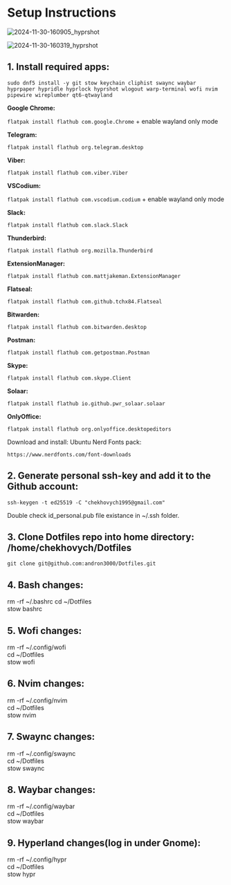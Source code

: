 # Setup Instructions

![2024-11-30-160905_hyprshot](https://github.com/user-attachments/assets/525d6004-a27f-41de-baf3-c961bb1d36f1)

![2024-11-30-160319_hyprshot](https://github.com/user-attachments/assets/c2a715d8-5823-437b-bd6a-cea5085d143e)

## 1. Install required apps:

`sudo dnf5 install -y git stow keychain cliphist swaync waybar hyprpaper hypridle hyprlock hyprshot wlogout warp-terminal wofi nvim pipewire wireplumber qt6-qtwayland`

<b>Google Chrome:</b>

`flatpak install flathub com.google.Chrome` + enable wayland only mode

<b>Telegram:</b>

`flatpak install flathub org.telegram.desktop`

<b>Viber:</b>

`flatpak install flathub com.viber.Viber`

<b>VSCodium:</b>

`flatpak install flathub com.vscodium.codium` + enable wayland only mode

<b>Slack:</b>

`flatpak install flathub com.slack.Slack`

<b>Thunderbird:</b>

`flatpak install flathub org.mozilla.Thunderbird`

<b>ExtensionManager:</b>

`flatpak install flathub com.mattjakeman.ExtensionManager`

<b>Flatseal:</b>

`flatpak install flathub com.github.tchx84.Flatseal`

<b>Bitwarden:</b>

`flatpak install flathub com.bitwarden.desktop`

<b>Postman:</b>

`flatpak install flathub com.getpostman.Postman`

<b>Skype:</b>

`flatpak install flathub com.skype.Client`

<b>Solaar:</b>

`flatpak install flathub io.github.pwr_solaar.solaar`

<b>OnlyOffice:</b>

`flatpak install flathub org.onlyoffice.desktopeditors`

Download and install: Ubuntu Nerd Fonts pack:

`https://www.nerdfonts.com/font-downloads`

## 2. Generate personal ssh-key and add it to the Github account:

`ssh-keygen -t ed25519 -C "chekhovych1995@gmail.com"`

Double check id_personal.pub file existance in ~/.ssh folder.

## 3. Clone Dotfiles repo into home directory: /home/chekhovych/Dotfiles

`git clone git@github.com:andron3000/Dotfiles.git`

## 4. Bash changes:

rm -rf ~/.bashrc
cd ~/Dotfiles \
stow bashrc

## 5. Wofi changes:

rm -rf ~/.config/wofi \
cd ~/Dotfiles \
stow wofi

## 6. Nvim changes:

rm -rf ~/.config/nvim \
cd ~/Dotfiles \
stow nvim

## 7. Swaync changes:

rm -rf ~/.config/swaync \
cd ~/Dotfiles \
stow swaync

## 8. Waybar changes:

rm -rf ~/.config/waybar \
cd ~/Dotfiles \
stow waybar

## 9. Hyperland changes(log in under Gnome):

rm -rf ~/.config/hypr \
cd ~/Dotfiles \
stow hypr
